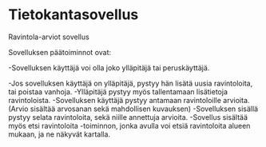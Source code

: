 # Tietokantasovellus

Ravintola-arviot sovellus

Sovelluksen päätoiminnot ovat:

-Sovelluksen käyttäjä voi olla joko ylläpitäjä tai peruskäyttäjä.

-Jos sovelluksen käyttäjä on ylläpitäjä, pystyy hän lisätä uusia ravintoloita, tai poistaa vanhoja.
-Ylläpitäjä pystyy myös tallentamaan lisätietoja ravintoloista.
-Sovelluksen käyttäjä pystyy antamaan ravintoloille arvioita. (Arvio sisältää arvosanan sekä mahdollisen kuvauksen)
-Sovelluksen sisällä pystyy selata ravintoloita, sekä niille annettuja arvioita.
-Sovellus sisältää myös etsi ravintoloita -toiminnon, jonka avulla voi etsiä ravintoloita alueen mukaan, ja ne näkyvät kartalla.
